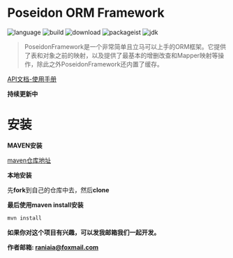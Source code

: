 # Poseidon ORM Framework

![language](https://img.shields.io/badge/Java-100%25-brightgreen)
![build](https://img.shields.io/badge/build-maven-blue)
![download](https://img.shields.io/badge/downloads-388K-green)
![packageist](https://img.shields.io/badge/package-v1.1.7.STAR-%233FB911)
![jdk](https://img.shields.io/badge/jdk-v1.8-blue)


> PoseidonFramework是一个非常简单且立马可以上手的ORM框架。它提供了表和对象之前的映射，以及提供了最基本的增删改查和Mapper映射等操作，除此之外PoseidonFramework还内置了缓存。

[API文档-使用手册](https://github.com/Laniakeamly/poseidon/blob/master/api/README.md)

**持续更新中**

# 安装

**MAVEN安装**

[maven仓库地址](https://mvnrepository.com/artifact/io.github.laniakeamly/poseidon)

**本地安装**

先**fork**到自己的仓库中去，然后**clone**

**最后使用maven install安装**

```java
mvn install
```

**如果你对这个项目有兴趣，可以发我邮箱我们一起开发。**

**作者邮箱: raniaia@foxmail.com**
